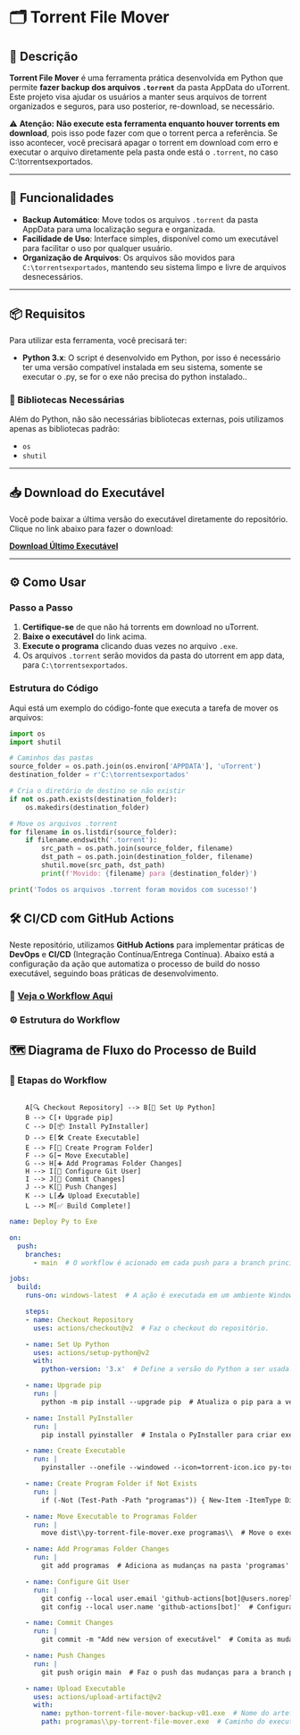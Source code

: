 # 🗂️ Torrent File Mover

## 📜 Descrição

**Torrent File Mover** é uma ferramenta prática desenvolvida em Python que permite **fazer backup dos arquivos `.torrent`** da pasta AppData do uTorrent. Este projeto visa ajudar os usuários a manter seus arquivos de torrent organizados e seguros, para uso posterior, re-download, se necessário.

⚠️ **Atenção:** **Não execute esta ferramenta enquanto houver torrents em download**, pois isso pode fazer com que o torrent perca a referência. Se isso acontecer, você precisará apagar o torrent em download com erro e executar o arquivo diretamente pela pasta onde está o `.torrent`, no caso C:\torrentsexportados.

---

## 🚀 Funcionalidades

- **Backup Automático**: Move todos os arquivos `.torrent` da pasta AppData para uma localização segura e organizada.
- **Facilidade de Uso**: Interface simples, disponível como um executável para facilitar o uso por qualquer usuário.
- **Organização de Arquivos**: Os arquivos são movidos para `C:\torrentsexportados`, mantendo seu sistema limpo e livre de arquivos desnecessários.

---

## 📦 Requisitos

Para utilizar esta ferramenta, você precisará ter:

- **Python 3.x**: O script é desenvolvido em Python, por isso é necessário ter uma versão compatível instalada em seu sistema, somente se executar o .py, se for o exe não precisa do python instalado..

### 🔧 Bibliotecas Necessárias

Além do Python, não são necessárias bibliotecas externas, pois utilizamos apenas as bibliotecas padrão:

- `os`
- `shutil`

---

## 📥 Download do Executável

Você pode baixar a última versão do executável diretamente do repositório. Clique no link abaixo para fazer o download:

[**Download Último Executável**]([https://github.com/chaos4455/torrent-file-mover-backuper/releases/latest](https://github.com/chaos4455/torrent-file-mover-backuper/tree/main/programas))

---

## ⚙️ Como Usar

### Passo a Passo

1. **Certifique-se** de que não há torrents em download no uTorrent.
2. **Baixe o executável** do link acima.
3. **Execute o programa** clicando duas vezes no arquivo `.exe`.
4. Os arquivos `.torrent` serão movidos da pasta do utorrent em app data, para `C:\torrentsexportados`.

### Estrutura do Código

Aqui está um exemplo do código-fonte que executa a tarefa de mover os arquivos:

```python
import os
import shutil

# Caminhos das pastas
source_folder = os.path.join(os.environ['APPDATA'], 'uTorrent')
destination_folder = r'C:\torrentsexportados'

# Cria o diretório de destino se não existir
if not os.path.exists(destination_folder):
    os.makedirs(destination_folder)

# Move os arquivos .torrent
for filename in os.listdir(source_folder):
    if filename.endswith('.torrent'):
        src_path = os.path.join(source_folder, filename)
        dst_path = os.path.join(destination_folder, filename)
        shutil.move(src_path, dst_path)
        print(f'Movido: {filename} para {destination_folder}')

print('Todos os arquivos .torrent foram movidos com sucesso!')

```
## 🛠️ CI/CD com GitHub Actions

Neste repositório, utilizamos **GitHub Actions** para implementar práticas de **DevOps** e **CI/CD** (Integração Contínua/Entrega Contínua). Abaixo está a configuração da ação que automatiza o processo de build do nosso executável, seguindo boas práticas de desenvolvimento.

### 🔗 [Veja o Workflow Aqui](https://github.com/chaos4455/torrent-file-mover-backuper/blob/main/.github/workflows/build.yaml)

### ⚙️ Estrutura do Workflow

## 🗺️ Diagrama de Fluxo do Processo de Build

### 🔄 Etapas do Workflow

```mermaid

    A[🔍 Checkout Repository] --> B[🐍 Set Up Python]
    B --> C[⬆️ Upgrade pip]
    C --> D[📦 Install PyInstaller]
    D --> E[🛠️ Create Executable]
    E --> F[📁 Create Program Folder]
    F --> G[➡️ Move Executable]
    G --> H[➕ Add Programas Folder Changes]
    H --> I[👤 Configure Git User]
    I --> J[📝 Commit Changes]
    J --> K[🔼 Push Changes]
    K --> L[📤 Upload Executable]
    L --> M[✅ Build Complete!]
```

```yaml
name: Deploy Py to Exe

on:
  push:
    branches:
      - main  # O workflow é acionado em cada push para a branch principal.

jobs:
  build:
    runs-on: windows-latest  # A ação é executada em um ambiente Windows.

    steps:
    - name: Checkout Repository
      uses: actions/checkout@v2  # Faz o checkout do repositório.

    - name: Set Up Python
      uses: actions/setup-python@v2
      with:
        python-version: '3.x'  # Define a versão do Python a ser usada.

    - name: Upgrade pip
      run: |
        python -m pip install --upgrade pip  # Atualiza o pip para a versão mais recente.

    - name: Install PyInstaller
      run: |
        pip install pyinstaller  # Instala o PyInstaller para criar executáveis.

    - name: Create Executable
      run: |
        pyinstaller --onefile --windowed --icon=torrent-icon.ico py-torrent-file-mover.py  # Cria um executável único.

    - name: Create Program Folder if Not Exists
      run: |
        if (-Not (Test-Path -Path "programas")) { New-Item -ItemType Directory -Path "programas" }  # Cria a pasta 'programas' se não existir.

    - name: Move Executable to Programas Folder
      run: |
        move dist\\py-torrent-file-mover.exe programas\\  # Move o executável gerado para a pasta 'programas'.

    - name: Add Programas Folder Changes
      run: |
        git add programas  # Adiciona as mudanças na pasta 'programas' ao git.

    - name: Configure Git User
      run: |
        git config --local user.email 'github-actions[bot]@users.noreply.github.com'  # Configura o email do bot do GitHub.
        git config --local user.name 'github-actions[bot]'  # Configura o nome do bot do GitHub.

    - name: Commit Changes
      run: |
        git commit -m "Add new version of executável"  # Comita as mudanças realizadas na pasta 'programas'.

    - name: Push Changes
      run: |
        git push origin main  # Faz o push das mudanças para a branch principal.

    - name: Upload Executable
      uses: actions/upload-artifact@v2
      with:
        name: python-torrent-file-mover-backup-v01.exe  # Nome do artefato que será enviado.
        path: programas\\py-torrent-file-mover.exe  # Caminho do executável a ser enviado.

```


